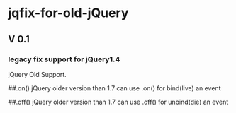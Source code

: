 # jqfix-for-old-jQuery
## V 0.1
### legacy fix support for jQuery1.4

jQuery Old Support.

##.on()
jQuery older version than 1.7 can use .on() for bind(live) an event

##.off()
jQuery older version than 1.7 can use .off() for unbind(die) an event

